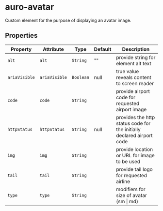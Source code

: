 # auro-avatar

Custom element for the purpose of displaying an avatar image.

## Properties

| Property      | Attribute     | Type      | Default | Description                                      |
|---------------|---------------|-----------|---------|--------------------------------------------------|
| `alt`         | `alt`         | `String`  | ""      | provide string for element alt text              |
| `ariaVisible` | `ariaVisible` | `Boolean` | null    | true value reveals content to screen reader      |
| `code`        | `code`        | `String`  |         | provide airport code for requested airport image |
| `httpStatus`  | `httpStatus`  | `String`  | null    | provides the http status code for the initially declared airport code |
| `img`         | `img`         | `String`  |         | provide location or URL for image to be used     |
| `tail`        | `tail`        | `String`  |         | provide tail logo for requested airline          |
| `type`        | `type`        | `String`  |         | modifiers for size of avatar (sm \| md)          |
